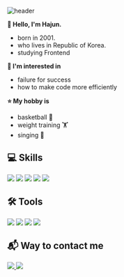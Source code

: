 ![header](https://capsule-render.vercel.app/api?type=waving&color=7BD1D2&height=150&section=header%20render&fontSize=90)

<b> 👋 Hello, I'm Hajun.</b>
- born in 2001.
- who lives in Republic of Korea.
- studying Frontend

<b> 💙 I'm interested in </b>
- failure for success
- how to make code more efficiently

<b> ⭐️ My hobby is </b>
- basketball 🏀
- weight training 🏋️
- singing 🎤
  
## 💻 Skills

<img src="https://img.shields.io/badge/html5-E34F26?style=for-the-badge&logo=html5&logoColor=white"> <img src="https://img.shields.io/badge/css3-1572B6?style=for-the-badge&logo=css3&logoColor=white"> <img src="https://img.shields.io/badge/javascript-F7DF1E?style=for-the-badge&logo=javascript&logoColor=black"> <img src="https://img.shields.io/badge/React-61DAFB?style=for-the-badge&logo=React&logoColor=black"> <img src="https://img.shields.io/badge/C-A8B9CC?style=for-the-badge&logo=C&logoColor=black">
    
## 🛠️ Tools
<img src="https://img.shields.io/badge/notion-000000?style=for-the-badge&logo=notion&logoColor=white"> <img src="https://img.shields.io/badge/Figma-F24E1E?style=for-the-badge&logo=Figma&logoColor=white"> <img src="https://img.shields.io/badge/Slack-4A154B?style=for-the-badge&logo=Slack&logoColor=white"> <img src="https://img.shields.io/badge/firebase-FFCA28?style=for-the-badge&logo=firebase&logoColor=black"> 

## 📬 Way to contact me
<a href="mailto:hkwns01@gmail.com"> 
  <img src="https://img.shields.io/badge/gmail-EA4335?style=for-the-badge&logo=gmail&logoColor=white">
</a>
<a href="https://majesty-jun.github.io/">
  <img src="https://img.shields.io/badge/blog-000000?style=for-the-badge&logo=bloglovin&logoColor=white">
</a>
